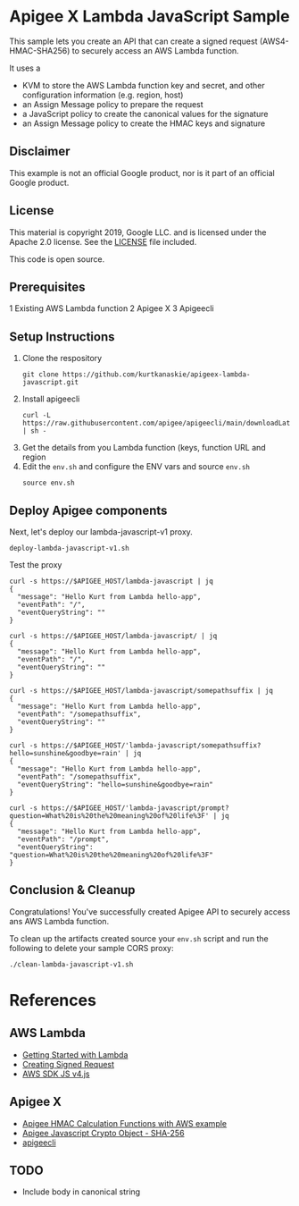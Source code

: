 # Apigee X Lambda JavaScript Sample
This sample lets you create an API that can create a signed request (AWS4-HMAC-SHA256) to securely access an AWS Lambda function.

It uses a 
- KVM to store the AWS Lambda function key and secret, and other configuration information (e.g. region, host)
- an Assign Message policy to prepare the request
- a JavaScript policy to create the canonical values for the signature
- an Assign Message policy to create the HMAC keys and signature

## Disclaimer

This example is not an official Google product, nor is it part of an official Google product.

## License

This material is copyright 2019, Google LLC. and is licensed under the Apache 2.0 license.
See the [LICENSE](LICENSE) file included.

This code is open source.

## Prerequisites
1 Existing AWS Lambda function
2 Apigee X
3 Apigeecli

## Setup Instructions
1. Clone the respository
    ```
    git clone https://github.com/kurtkanaskie/apigeex-lambda-javascript.git
    ```
2. Install apigeecli 
    ```
    curl -L https://raw.githubusercontent.com/apigee/apigeecli/main/downloadLatest.sh | sh -
    ```
3. Get the details from you Lambda function (keys, function URL and region
4. Edit the `env.sh` and configure the ENV vars and source `env.sh`
    ```
    source env.sh
    ```

## Deploy Apigee components
Next, let's deploy our lambda-javascript-v1 proxy. 
```
deploy-lambda-javascript-v1.sh
```
Test the proxy
```
curl -s https://$APIGEE_HOST/lambda-javascript | jq
{
  "message": "Hello Kurt from Lambda hello-app",
  "eventPath": "/",
  "eventQueryString": ""
}

curl -s https://$APIGEE_HOST/lambda-javascript/ | jq
{
  "message": "Hello Kurt from Lambda hello-app",
  "eventPath": "/",
  "eventQueryString": ""
}

curl -s https://$APIGEE_HOST/lambda-javascript/somepathsuffix | jq
{
  "message": "Hello Kurt from Lambda hello-app",
  "eventPath": "/somepathsuffix",
  "eventQueryString": ""
}

curl -s https://$APIGEE_HOST/'lambda-javascript/somepathsuffix?hello=sunshine&goodbye=rain' | jq
{
  "message": "Hello Kurt from Lambda hello-app",
  "eventPath": "/somepathsuffix",
  "eventQueryString": "hello=sunshine&goodbye=rain"
}

curl -s https://$APIGEE_HOST/'lambda-javascript/prompt?question=What%20is%20the%20meaning%20of%20life%3F' | jq
{
  "message": "Hello Kurt from Lambda hello-app",
  "eventPath": "/prompt",
  "eventQueryString": "question=What%20is%20the%20meaning%20of%20life%3F"
}

```
## Conclusion & Cleanup

Congratulations! You've successfully created Apigee API to securely access ans AWS Lambda function.

To clean up the artifacts created source your `env.sh` script and run the following to delete your sample CORS proxy:

```bash
./clean-lambda-javascript-v1.sh
```
# References
## AWS Lambda
- [Getting Started with Lambda](https://docs.aws.amazon.com/lambda/latest/dg/getting-started.html)
- [Creating Signed Request](https://docs.aws.amazon.com/IAM/latest/UserGuide/create-signed-request.html)
- [AWS SDK JS v4.js](https://github.com/aws/aws-sdk-js/blob/master/lib/signers/v4.js)

## Apigee X
- [Apigee HMAC Calculation Functions with AWS example](https://cloud.google.com/apigee/docs/api-platform/reference/message-template-intro#hmac-functions)
- [Apigee Javascript Crypto Object - SHA-256](https://cloud.google.com/apigee/docs/api-platform/reference/javascript-object-model#cryptoobjectreference-workingwithsha256objects)
- [apigeecli](https://github.com/apigee/apigeecli)

## TODO
- Include body in canonical string